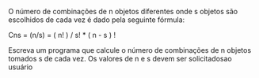 O número de combinações de n objetos diferentes onde s objetos são escolhidos de cada vez é dado pela seguinte fórmula:

Cns = (n/s) = ( n! ) / s! * ( n - s ) ! 

Escreva um programa que calcule o número de combinações de n objetos tomados s de cada vez. Os valores de n e s devem ser solicitadosao usuário
